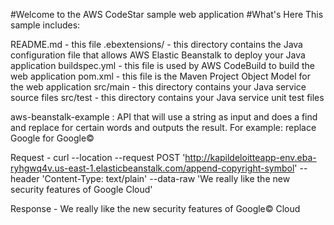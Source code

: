 #Welcome to the AWS CodeStar sample web application
#What's Here
This sample includes:

README.md - this file
.ebextensions/ - this directory contains the Java configuration file that allows AWS Elastic Beanstalk to deploy your Java application
buildspec.yml - this file is used by AWS CodeBuild to build the web application
pom.xml - this file is the Maven Project Object Model for the web application
src/main - this directory contains your Java service source files
src/test - this directory contains your Java service unit test files


aws-beanstalk-example : API that will use a string as input and does a find and replace for certain words and outputs the result. For example: replace Google for Google©

Request - curl --location --request POST 'http://kapildeloitteapp-env.eba-ryhgwq4v.us-east-1.elasticbeanstalk.com/append-copyright-symbol'
--header 'Content-Type: text/plain'
--data-raw 'We really like the new security features of Google Cloud'

Response - We really like the new security features of Google© Cloud

